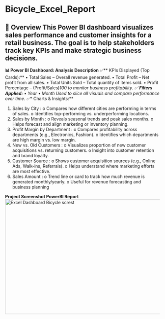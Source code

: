 # Bicycle_Excel_Report
## 🚀 Overview This Power BI dashboard visualizes sales performance and customer insights for a retail business. The goal is to help stakeholders track key KPIs and make strategic business decisions.

**📊 Power BI Dashboard: Analysis Description**
✅** KPIs Displayed (Top Cards):**
•	Total Sales – Overall revenue generated.
•	Total Profit – Net profit from all sales.
•	Total Units Sold – Total quantity of items sold.
•	Profit Percentage – (Profit/Sales)*100 to monitor business profitability.
✅ **Filters Applied:**
•	Year
•	Month
Used to slice all visuals and compare performance over time.
✅** Charts & Insights:**
1.	Sales by City :
o	Compares how different cities are performing in terms of sales.
o	Identifies top-performing vs. underperforming locations.
2.	Sales by Month :
o	Reveals seasonal trends and peak sales months.
o	Helps forecast and align marketing or inventory planning.
3.	Profit Margin by Department :
o	Compares profitability across departments (e.g., Electronics, Fashion).
o	Identifies which departments are high margin vs. low margin.
4.	New vs. Old Customers :
o	Visualizes proportion of new customer acquisitions vs. returning customers.
o	Insight into customer retention and brand loyalty.
5.	Customer Source :
o	Shows customer acquisition sources (e.g., Online Ads, Walk-ins, Referrals).
o	Helps understand where marketing efforts are most effective.
6.	Sales Amount :
o	Trend line or card to track how much revenue is generated monthly/yearly.
o	Useful for revenue forecasting and business planning

**Project Screenshot PowerBI Report**
<img width="553" height="373" alt="Excel Dashboard Bicycle  screst" src="https://github.com/user-attachments/assets/6180e8ab-80c4-48f2-9cfb-1644baa07572" />

